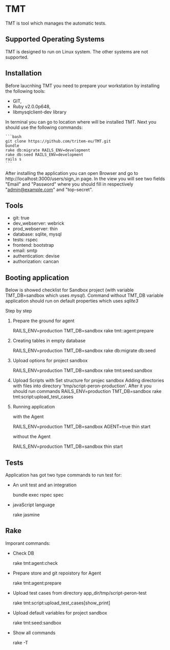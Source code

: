 # TMT #

  TMT is tool which manages the automatic tests.

## Supported Operating Systems ##

TMT is designed to run on Linux system. The other systems are not supported.

## Installation ##

Before laucnhing TMT you need to prepare your workstation by installing the following tools:
* GIT,
* Ruby v2.0.0p648,
* libmysqlclient-dev library

In terminal you can go to location where will be installed TMT. Next you should use the following commands:

	```bash
	git clone https://github.com/tritem-eu/TMT.git
	bundle
	rake db:migrate RAILS_ENV=development
    rake db:seed RAILS_ENV=development
	rails s
	```
	
After installing the application you can open Browser and go to http://localhost:3000/users/sign_in page.
In the view you will see two fields "Email" and "Password" where you should fill in respectively "admin@example.com" and "top-secret".
	
## Tools ##
 * git: true
 * dev_webserver: webrick
 * prod_webserver: thin
 * database: sqlite, mysql
 * tests: rspec
 * frontend: bootstrap
 * email: smtp
 * authentication: devise
 * authorization: cancan

## Booting application ##

Below is showed checklist for Sandbox project (with variable TMT_DB=sandbox which uses _mysql_).
Command without TMT_DB variable application should run on default properties which uses _sqlite3_

Step by step

1. Prepare the ground for agent

     RAILS_ENV=production TMT_DB=sandbox rake tmt::agent:prepare

2. Creating tables in empty database

     RAILS_ENV=production TMT_DB=sandbox rake db:migrate db:seed

3. Upload options for project sandbox

     RAILS_ENV=production TMT_DB=sandbox rake tmt:seed:sandbox

4. Upload Scripts with Set structure for projec sandbox
    Adding directories with files into directory 'tmp/script-peron-production'. After it you should run commands
      RAILS_ENV=production TMT_DB=sandbox rake tmt:script:upload_test_cases

5. Running application

    with the Agent

      RAILS_ENV=production TMT_DB=sandbox AGENT=true thin start

    without the Agent

      RAILS_ENV=production TMT_DB=sandbox thin start

## Tests ##

Application has got two type commands to run test for:

* An unit test and an integration

    bundle exec rspec spec

* javaScript language

    rake jasmine

## Rake ##
Imporant commands:

* Check DB

    rake tmt:agent:check

* Prepare store and git repoistory for Agent

    rake tmt:agent:prepare

* Upload test cases from directory app_dir/tmp/script-peron-test

    rake tmt:script:upload_test_cases[show_print]

* Upload default variables for project sandbox

    rake tmt:seed:sandbox

* Show all commands

    rake -T

